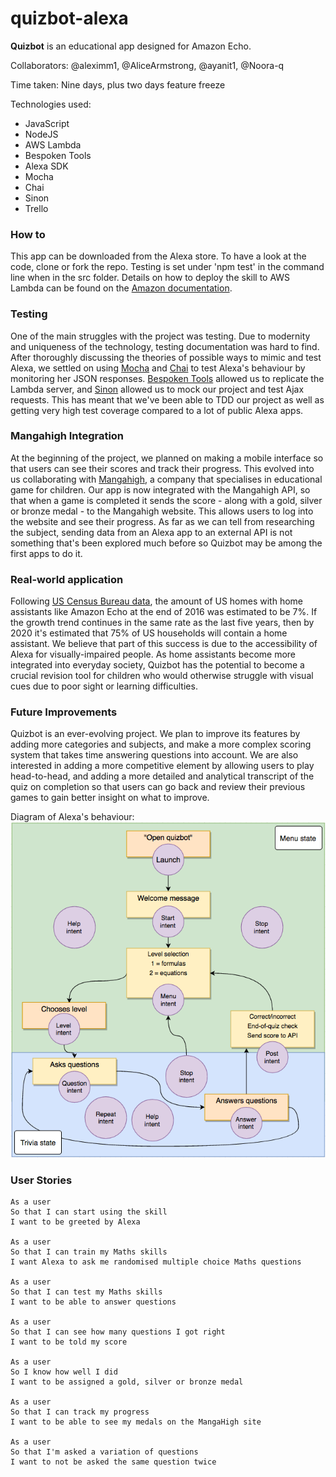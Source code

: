 # quizbot-alexa

**Quizbot** is an educational app designed for Amazon Echo.

Collaborators: @aleximm1, @AliceArmstrong, @ayanit1, @Noora-q

Time taken: Nine days, plus two days feature freeze

Technologies used:
* JavaScript
* NodeJS
* AWS Lambda
* Bespoken Tools
* Alexa SDK
* Mocha
* Chai
* Sinon
* Trello

### How to
This app can be downloaded from the Alexa store. To have a look at the code, clone or fork the repo. Testing is set under 'npm test' in the command line when in the src folder. Details on how to deploy the skill to AWS Lambda can be found on the [Amazon documentation](https://developer.amazon.com/public/solutions/alexa/alexa-skills-kit/docs/deploying-a-sample-skill-to-aws-lambda).

### Testing
One of the main struggles with the project was testing. Due to modernity and uniqueness of the technology, testing documentation was hard to find. After thoroughly discussing the theories of possible ways to mimic and test Alexa, we settled on using [Mocha](https://github.com/mochajs/mocha) and [Chai](https://github.com/chaijs/chai) to test Alexa's behaviour by monitoring her JSON responses. [Bespoken Tools](https://github.com/bespoken) allowed us to replicate the Lambda server, and [Sinon](https://github.com/sinonjs/sinon) allowed us to mock our project and test Ajax requests. This has meant that we've been able to TDD our project as well as getting very high test coverage compared to a lot of public Alexa apps.

### Mangahigh Integration
At the beginning of the project, we planned on making a mobile interface so that users can see their scores and track their progress. This evolved into us collaborating with [Mangahigh](https://www.mangahigh.com/en-gb/), a company that specialises in educational game for children. Our app is now integrated with the Mangahigh API, so that when a game is completed it sends the score - along with a gold, silver or bronze medal - to the Mangahigh website. This allows users to log into the website and see their progress. As far as we can tell from researching the subject, sending data from an Alexa app to an external API is not something that's been explored much before so Quizbot may be among the first apps to do it.

### Real-world application
Following [US Census Bureau data](http://voicebot.ai/2017/04/14/gartner-predicts-75-us-households-will-smart-speakers-2020/), the amount of US homes with home assistants like Amazon Echo at the end of 2016 was estimated to be 7%. If the growth trend continues in the same rate as the last five years, then by 2020 it's estimated that 75% of US households will contain a home assistant. We believe that part of this success is due to the accessibility of Alexa for visually-impaired people. As home assistants become more integrated into everyday society, Quizbot has the potential to become a crucial revision tool for children who would otherwise struggle with visual cues due to poor sight or learning difficulties.

### Future Improvements
Quizbot is an ever-evolving project. We plan to improve its features by adding more categories and subjects, and make a more complex scoring system that takes time answering questions into account. We are also interested in adding a more competitive element by allowing users to play head-to-head, and adding a more detailed and analytical transcript of the quiz on completion so that users can go back and review their previous games to gain better insight on what to improve.

Diagram of Alexa's behaviour:
![Diagram](/diagram.png)

### User Stories

```
As a user
So that I can start using the skill
I want to be greeted by Alexa

As a user
So that I can train my Maths skills
I want Alexa to ask me randomised multiple choice Maths questions

As a user
So that I can test my Maths skills
I want to be able to answer questions

As a user
So that I can see how many questions I got right
I want to be told my score

As a user
So I know how well I did
I want to be assigned a gold, silver or bronze medal

As a user
So that I can track my progress
I want to be able to see my medals on the MangaHigh site

As a user
So that I'm asked a variation of questions
I want to not be asked the same question twice

```
